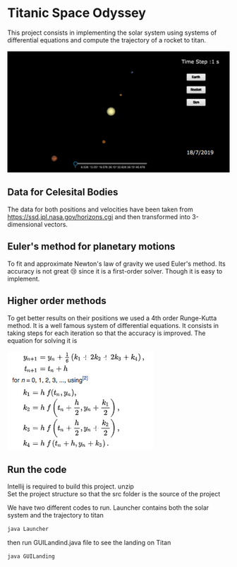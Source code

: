 # Titanic Space Odyssey
This project consists in implementing the solar system using systems of differential equations and compute the trajectory of a rocket to titan. <br> <br>
![our solar system in 3d](solarSystemRK4.png)
## Data for Celesital Bodies
The data for both positions and velocities have been taken from https://ssd.jpl.nasa.gov/horizons.cgi and then transformed into 3-dimensional vectors. 
## Euler's method for planetary motions
To fit and approximate Newton's law of gravity we used Euler's method. Its accuracy is not great :cry: since it is a first-order solver. Though it is easy to implement.
## Higher order methods
To get better results on their positions we used a 4th order Runge-Kutta method. It is a well famous system of differential equations. It consists in taking steps for each iteration so that the accuracy is improved. The equation for solving it is <br>
<br>
![RK4 method](rkex.png)

## Run the code
Intellij is required to build this project.
unzip\
Set the project structure so that the src folder is the source of the project

We have two different codes to run.
Launcher contains both the solar system and the trajectory to titan
```bash
java Launcher
```
then run GUILandind.java file to see the landing on Titan
```bash
java GUILanding
```
